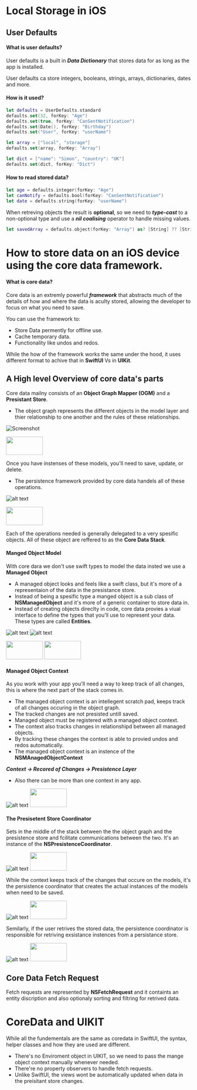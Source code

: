 # Local Storage in iOS

## User Defaults
#### What is user defaults?
User defaults is a built in ***Data Dictionary*** that stores data for as long as the app is installed.

User defaults ca store integers, booleans, strings, arrays, dictionaries, dates and more.

#### How is it used?
```swift
let defaults = UserDefaults.standard
defaults.set(32, forKey: "Age")
defaults.set(true, forKey: "CanSentNotification")
defaults.set(Date(), forKey: "Birthday")
defaults.set("User", forKey: "userName")
```

```swift
let array = ["local", "storage"]
defaults.set(array, forKey: "Array")

let dict = ["name": "Simon", "country": "UK"]
defaults.set(dict, forKey: "Dict")
```
#### How to read stored data?
```swift
let age = defaults.integer(forKey: "Age")
let canNotify = defaults.bool(forKey: "CanSentNotification")
let date = defaults.string(forKey: "userName")
```
When retreving objects the result is **optional**, so we need to ***type-cast*** to a non-optional type and use a ***nil coalising*** operator to handle missing values.

```swift
let savedArray = defaults.object(forKey: "Array") as? [String] ?? [String]()
```








# How to store data on an iOS device using the core data framework.
#### What is core data?
Core data is an extremly powerful ***framework*** that abstracts much of the details of how and where the data is aculty stored, allowing the developer to focus on what you need to save.

You can use the framework to: 
- Store Data permently for offline use.
- Cache temporary data.
- Functionality like undos and redos.

While the how of the framework works the same under the hood, it uses different format to achive that in **SwiftUI** Vs in **UIKit**.

## A High level Overview of core data's parts
Core data mailny consists of an **Object Graph Mapper (OGM)** and a **Presistant Store**.

- The object graph represents the different objects in the model layer and thier relationship to one another and the rules of these relationships.

![Screenshot](https://github.com/AyaEMahmoud/LocalStorageiOS/blob/main/Screen%20Shot%202021-03-22%20at%2010.20.23%20AM.png)

<img src="https://github.com/AyaEMahmoud/LocalStorageiOS/blob/main/Screen%20Shot%202021-03-22%20at%2010.20.23%20AM.png" width="100" height="50">

Once you have instenses of these models, you'll need to save, update, or delete. 

- The persistence framework provided by core data handels all of these operations.

![alt text](https://github.com/AyaEMahmoud/LocalStorageiOS/blob/main/Screen%20Shot%202021-03-22%20at%2010.29.15%20AM.png)

<img src="https://github.com/AyaEMahmoud/LocalStorageiOS/blob/main/Screen%20Shot%202021-03-22%20at%2010.29.15%20AM.png" width="100" height="50">

Each of the operations needed is generally delegated to a very spesific objects. All of these object are reffered to as the **Core Data Stack**. 

#### Manged Object Model
With core dara we don't use swift types to model the data insted we use a **Managed Object**
- A managed object looks and feels like a swift class, but it's more of a representaion of the data in the presistance store.
- Instead of being a spesific type a manged object is a sub class of **NSManagedObject** and it's more of a generic container to store data in.
- Instead of creating objects direclty in code, core data provies a viual interface to define the types that you'll use to represent your data. These types are called **Entities**.

![alt text](https://github.com/AyaEMahmoud/LocalStorageiOS/blob/main/Screen%20Shot%202021-03-22%20at%2010.46.33%20AM.png)
![alt text](https://github.com/AyaEMahmoud/LocalStorageiOS/blob/main/Screen%20Shot%202021-03-22%20at%2010.54.50%20AM.png)

<img src="https://github.com/AyaEMahmoud/LocalStorageiOS/blob/main/Screen%20Shot%202021-03-22%20at%2010.46.33%20AM.png" width="100" height="50">
<img src="https://github.com/AyaEMahmoud/LocalStorageiOS/blob/main/Screen%20Shot%202021-03-22%20at%2010.54.50%20AM.png" width="100" height="50">

#### Managed Object Context
As you work with your app you'll need a way to keep track of all changes, this is where the next part of the stack comes in.
- The managed object context is an intellegent scratch pad, keeps track of all changes occuring in the object graph. 
- The tracked changes are not presisted untill saved.
- Managed object must be registered with a managed object context.
- The context also tracks changes in relationshipd between all managed objects.
- By tracking these changes the context is able to provied undos and redos automatically.
- The managed object context is an instence of the **NSMAnagedObjectContext**

***Context -> Recored of Changes -> Presistence Layer***

- Also there can be more than one context in any app.


![alt text](https://github.com/AyaEMahmoud/LocalStorageiOS/blob/main/Screen%20Shot%202021-03-22%20at%2010.59.10%20AM.png)
<img src="https://github.com/AyaEMahmoud/LocalStorageiOS/blob/main/Screen%20Shot%202021-03-22%20at%2010.59.10%20AM.png" width="100" height="50">


#### The Presisetent Store Coordinator
Sets in the middle of the stack between the the object graph and the presistence store and fcilitate communications between the two.
It's an instance of the **NSPresistenceCoordinator**.


![alt text](https://github.com/AyaEMahmoud/LocalStorageiOS/blob/main/Screen%20Shot%202021-03-22%20at%2011.27.09%20AM.png)
<img src="https://github.com/AyaEMahmoud/LocalStorageiOS/blob/main/Screen%20Shot%202021-03-22%20at%2011.27.09%20AM.png" width="100" height="50">


While the context keeps track of the changes that occure on the models, it's the persistence coordinator that creates the actual instances of the models when need to be saved.

![alt text](https://github.com/AyaEMahmoud/LocalStorageiOS/blob/main/Screen%20Shot%202021-03-22%20at%201.46.39%20PM.png)
<img src="https://github.com/AyaEMahmoud/LocalStorageiOS/blob/main/Screen%20Shot%202021-03-22%20at%201.46.39%20PM.png" width="100" height="50">


Semilarly, if the user retrives the stored data, the persistence coordinator is responsible for retriving exsistance instences from a persistance store.


![alt text](https://github.com/AyaEMahmoud/LocalStorageiOS/blob/main/Screen%20Shot%202021-03-22%20at%201.46.39%20PM.png)
<img src="https://github.com/AyaEMahmoud/LocalStorageiOS/blob/main/Screen%20Shot%202021-03-22%20at%201.46.39%20PM.pngg" width="100" height="50">






## Core Data Fetch Request
Fetch requests are represented by **NSFetchRequest** and it containts an entity discription and also optionaly sorting and filtring for retrived data.






# CoreData and UIKIT

While all the fundementals are the same as coredata in SwiftUI, the syntax, helper classes and how they are used are different.
- There's no Enviroment object in UIKIT, so we need to pass the mange object context manually whenever needed.
- There're no property observers to handle fetch requests.
- Unlike SwiftUI, the views wont be automatically updated when data in the preisitant store changes.

